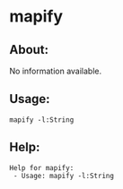 mapify
====================

About:
--------------------
No information available.

Usage:
--------------------
```
mapify -l:String 
```

Help:
--------------------
```
Help for mapify:
 - Usage: mapify -l:String 

```
